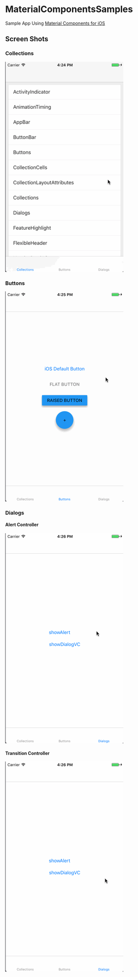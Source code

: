 # MaterialComponentsSamples
Sample App Using [Material Components for iOS](https://github.com/material-components/material-components-ios)

## Screen Shots

### Collections

<img src="https://raw.githubusercontent.com/hirayaCM/dev-io-images/master/material-components-ios-start/material-components-ios-start-4.gif">

### Buttons

<img src="https://raw.githubusercontent.com/hirayaCM/dev-io-images/master/material-components-ios-start/material-components-ios-start-5.gif">

### Dialogs

#### Alert Controller

<img src="https://raw.githubusercontent.com/hirayaCM/dev-io-images/master/material-components-ios-start/material-components-ios-start-6.gif">

#### Transition Controller

<img src="https://raw.githubusercontent.com/hirayaCM/dev-io-images/master/material-components-ios-start/material-components-ios-start-7.gif">
